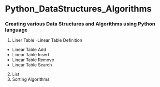 # Python_DataStructures_Algorithms
 
### Creating various Data Structures and Algorithms using Python language

1. Liner Table
-Linear Table Definition
- Linear Table Add
- Linear Table Insert
- Linear Table Remove
- Linear Table Search
2. List
3. Sorting Algorithms